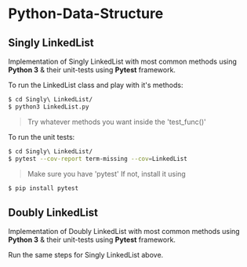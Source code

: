 # Python-Data-Structure

## Singly LinkedList

Implementation of Singly LinkedList with most common methods using **Python 3** & their unit-tests using **Pytest** framework.

To run the LinkedList class and play with it's methods:

```sh
$ cd Singly\ LinkedList/
$ python3 LinkedList.py
```

> Try whatever methods you want inside the 'test_func()'

To run the unit tests:

```sh
$ cd Singly\ LinkedList/
$ pytest --cov-report term-missing --cov=LinkedList
```
> Make sure you have 'pytest'
> If not, install it using
```sh
$ pip install pytest
```

## Doubly LinkedList

Implementation of Doubly LinkedList with most common methods using **Python 3** & their unit-tests using **Pytest** framework.

Run the same steps for Singly LinkedList above.
